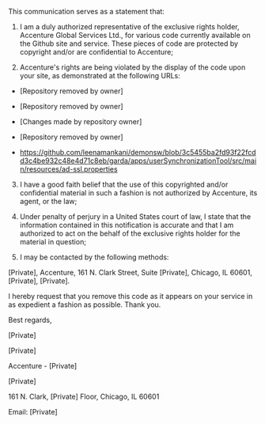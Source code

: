 This communication serves as a statement that:

1. I am a duly authorized representative of the exclusive rights holder, Accenture Global Services Ltd., for various code currently available on the Github site and service. These pieces of code are protected by copyright and/or are confidential to Accenture;

2. Accenture's rights are being violated by the display of the code upon your site, as demonstrated at the following URLs:

* [Repository removed by owner]

* [Repository removed by owner]

* [Changes made by repository owner]

* [Repository removed by owner]

* https://github.com/leenamankani/demonsw/blob/3c5455ba2fd93f22fcdd3c4be932c48e4d71c8eb/garda/apps/userSynchronizationTool/src/main/resources/ad-ssl.properties


3. I have a good faith belief that the use of this copyrighted and/or confidential material in such a fashion is not authorized by Accenture, its agent, or the law;

4. Under penalty of perjury in a United States court of law, I state that the information contained in this notification is accurate and that I am authorized to act on the behalf of the exclusive rights holder for the material in question;

5. I may be contacted by the following methods: 

[Private], Accenture, 161 N. Clark Street, Suite [Private], Chicago, IL 60601, [Private], [Private].

I hereby request that you remove this code as it appears on your service in as expedient a fashion as possible. Thank you.

Best regards,

[Private]

[Private]

Accenture - [Private]

[Private]

161 N. Clark, [Private] Floor, Chicago, IL 60601

Email: [Private]
